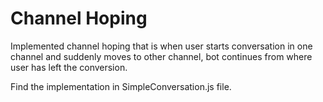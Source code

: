 # Channel Hoping

Implemented channel hoping that is when user starts conversation in one channel and suddenly moves to other channel, bot continues from where user has left the conversion.

Find the implementation in SimpleConversation.js file.
